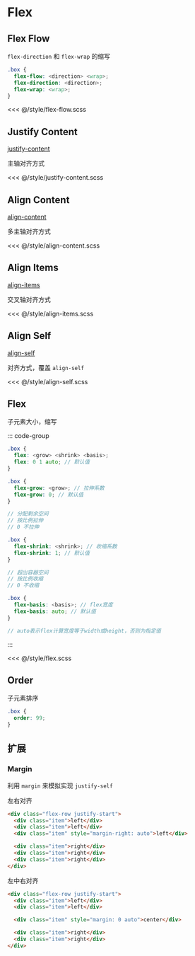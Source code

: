 # Flex

## Flex Flow

`flex-direction` 和 `flex-wrap` 的缩写

```scss
.box {
  flex-flow: <direction> <wrap>;
  flex-direction: <direction>;
  flex-wrap: <wrap>;
}
```

<<< @/style/flex-flow.scss

## Justify Content

[justify-content](https://tailwindcss.com/docs/justify-content)

主轴对齐方式

<<< @/style/justify-content.scss

## Align Content

[align-content](https://tailwindcss.com/docs/align-content)

多主轴对齐方式

<<< @/style/align-content.scss

## Align Items

[align-items](https://tailwindcss.com/docs/align-items)

交叉轴对齐方式

<<< @/style/align-items.scss

## Align Self

[align-self](https://tailwindcss.com/docs/align-self)

对齐方式，覆盖 `align-self`

<<< @/style/align-self.scss

## Flex

子元素大小，缩写

::: code-group

```scss [flex]
.box {
  flex: <grow> <shrink> <basis>;
  flex: 0 1 auto; // 默认值
}
```

```scss [grow]
.box {
  flex-grow: <grow>; // 拉伸系数
  flex-grow: 0; // 默认值
}

// 分配剩余空间
// 按比例拉伸
// 0 不拉伸
```

```scss [shrink]
.box {
  flex-shrink: <shrink>; // 收缩系数
  flex-shrink: 1; // 默认值
}

// 超出容器空间
// 按比例收缩
// 0 不收缩
```

```scss [basis]
.box {
  flex-basis: <basis>; // flex宽度
  flex-basis: auto; // 默认值
}

// auto表示flex计算宽度等于width或height，否则为指定值
```

:::

<<< @/style/flex.scss

## Order

子元素排序

```scss
.box {
  order: 99;
}
```

## 扩展

### Margin

利用 `margin` 来模拟实现 `justify-self`

左右对齐

```html
<div class="flex-row justify-start">
  <div class="item">left</div>
  <div class="item">left</div>
  <div class="item" style="margin-right: auto">left</div>

  <div class="item">right</div>
  <div class="item">right</div>
  <div class="item">right</div>
</div>
```

左中右对齐

```html
<div class="flex-row justify-start">
  <div class="item">left</div>
  <div class="item">left</div>

  <div class="item" style="margin: 0 auto">center</div>

  <div class="item">right</div>
  <div class="item">right</div>
</div>
```
